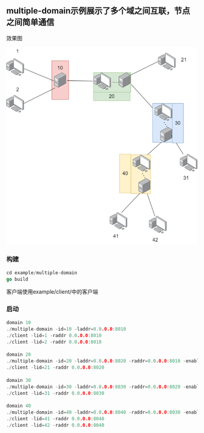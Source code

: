 ## multiple-domain示例展示了多个域之间互联，节点之间简单通信

效果图

![](../../.README_images/multiple.png)

### 构建
```go
cd example/multiple-domain
go build
```
客户端使用example/client/中的客户端
### 启动
```go
domain 10
./multiple-domain -id=10 -laddr=0.0.0.0:8010
./client -lid=1 -raddr 0.0.0.0:8010
./client -lid=2 -raddr 0.0.0.0:8010

domain 20
./multiple-domain -id=20 -laddr=0.0.0.0:8020 -raddr=0.0.0.0:8010 -enablebind
./client -lid=21 -raddr 0.0.0.0:8020

domain 30
./multiple-domain -id=30 -laddr=0.0.0.0:8030 -raddr=0.0.0.0:8020 -enablebind
./client -lid=31 -raddr 0.0.0.0:8030

domain 40
./multiple-domain -id=40 -laddr=0.0.0.0:8040 -raddr=0.0.0.0:8030 -enablebind
./client -lid=41 -raddr 0.0.0.0:8040
./client -lid=42 -raddr 0.0.0.0:8040
```